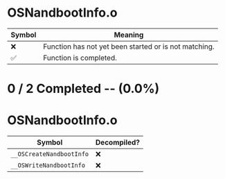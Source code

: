 # OSNandbootInfo.o
| Symbol | Meaning 
| ------------- | ------------- 
| :x: | Function has not yet been started or is not matching. 
| :white_check_mark: | Function is completed. 


# 0 / 2 Completed -- (0.0%)
# OSNandbootInfo.o
| Symbol | Decompiled? |
| ------------- | ------------- |
| `__OSCreateNandbootInfo` | :x: |
| `__OSWriteNandbootInfo` | :x: |
